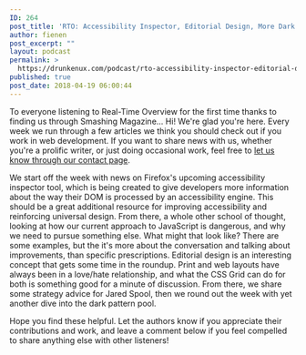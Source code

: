 ```yaml
---
ID: 264
post_title: 'RTO: Accessibility Inspector, Editorial Design, More Dark UX&#8230;'
author: fienen
post_excerpt: ""
layout: podcast
permalink: >
  https://drunkenux.com/podcast/rto-accessibility-inspector-editorial-design-more-dark-ux/
published: true
post_date: 2018-04-19 06:00:44
---
```

To everyone listening to Real-Time Overview for the first time thanks to finding us through Smashing Magazine... Hi! We're glad you're here. Every week we run through a few articles we think you should check out if you work in web development. If you want to share news with us, whether you're a prolific writer, or just doing occasional work, feel free to <a href="https://drunkenux.com/talk-to-us/">let us know through our contact page</a>.

We start off the week with news on Firefox's upcoming accessibility inspector tool, which is being created to give developers more information about the way their DOM is processed by an accessibility engine. This should be a great additional resource for improving accessibility and reinforcing universal design. From there, a whole other school of thought, looking at how our current approach to JavaScript is dangerous, and why we need to pursue something else. What might that look like? There are some examples, but the it's more about the conversation and talking about improvements, than specific prescriptions. Editorial design is an interesting concept that gets some time in the roundup. Print and web layouts have always been in a love/hate relationship, and what the CSS Grid can do for both is something good for a minute of discussion. From there, we share some strategy advice for Jared Spool, then we round out the week with yet another dive into the dark pattern pool.

Hope you find these helpful. Let the authors know if you appreciate their contributions and work, and leave a comment below if you feel compelled to share anything else with other listeners!